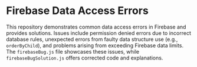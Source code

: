 # Firebase Data Access Errors
This repository demonstrates common data access errors in Firebase and provides solutions.  Issues include permission denied errors due to incorrect database rules, unexpected errors from faulty data structure use (e.g., `orderByChild`), and problems arising from exceeding Firebase data limits.  The `firebaseBug.js` file showcases these issues, while `firebaseBugSolution.js` offers corrected code and explanations.